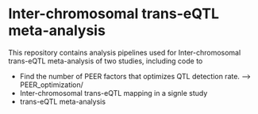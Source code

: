 # Inter-chromosomal trans-eQTL meta-analysis <br />

This repository contains analysis pipelines used for Inter-chromosomal trans-eQTL meta-analysis of two studies, including code to <br />
  - Find the number of PEER factors that optimizes QTL detection rate. --> PEER_optimization/ <br /> 
  - Inter-chromosomal trans-eQTL mapping in a signle study <br />
  - trans-eQTL meta-analysis <br />
